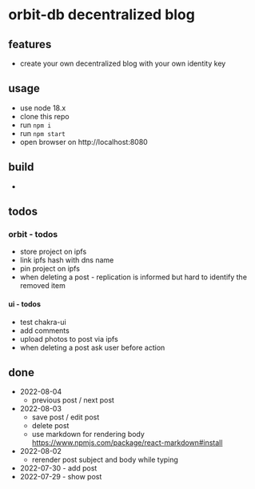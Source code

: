 # orbit-db decentralized blog
## features
- create your own decentralized blog with your own identity key

## usage
- use node 18.x
- clone this repo 
- run ``npm i``
- run ``npm start``
- open browser on http://localhost:8080

## build 
- 

## todos
### orbit - todos
- store project on ipfs 
- link ipfs hash with dns name
- pin project on ipfs
- when deleting a post - replication is informed but hard to identify the removed item

#### ui - todos
- test chakra-ui 
- add comments
- upload photos to post via ipfs
- when deleting a post ask user before action

## done
- 2022-08-04
    - previous post / next post 
- 2022-08-03
    - save post / edit post
    - delete post
    - use markdown for rendering body https://www.npmjs.com/package/react-markdown#install
- 2022-08-02 
    - rerender post subject and body while typing 
- 2022-07-30 - add post
- 2022-07-29 - show post